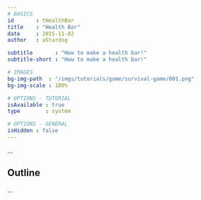 ```yaml
---
# BASICS
id       : tHealthBar
title    : "Health Bar"
date     : 2015-11-02
author   : aStardog

subtitle       : "How to make a health bar!"
subtitle-short : "How to make a health bar!"

# IMAGES
bg-img-path  : "/imgs/tutorials/game/survival-game/001.png"
bg-img-scale : 180%

# OPTIONS - TUTORIAL
isAvailable : true
type        : system

# OPTIONS - GENERAL
isHidden : false
---
```

...

## Outline

...
